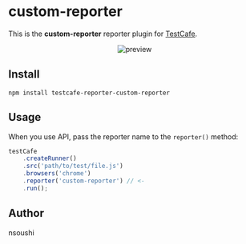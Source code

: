 # custom-reporter

This is the **custom-reporter** reporter plugin for [TestCafe](http://devexpress.github.io/testcafe).

<p align="center">
    <img src="https://raw.github.com/nsoushi/testcafe-reporter-custom-reporter/master/media/preview.png" alt="preview" />
</p>

## Install

```
npm install testcafe-reporter-custom-reporter
```

## Usage

When you use API, pass the reporter name to the `reporter()` method:

```js
testCafe
    .createRunner()
    .src('path/to/test/file.js')
    .browsers('chrome')
    .reporter('custom-reporter') // <-
    .run();
```

## Author
nsoushi
